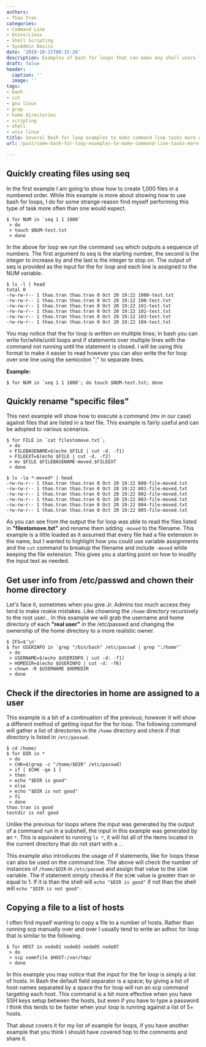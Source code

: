 ```yaml
---
authors:
- Thao Tran
categories:
- Command Line
- Uninx/Linux
- Shell Scripting
- SysAdmin Basics
date: '2019-10-21T08:15:26'
description: Examples of bash for loops that can make any shell users life easier
draft: false
header:
  caption: ''
  image: ''
tags:
- bash
- cut
- gnu linux
- grep
- home directories
- scripting
- shell
- unix linux
title: Several Bash for loop examples to make command line tasks more efficient
url: /post/some-bash-for-loop-examples-to-make-command-line-tasks-more-efficient

---
```



## Quickly creating files using seq

In the first example I am going to show how to create 1,000 files in a numbered order. While this example is more about showing how to use bash for loops, I do for some strange reason find myself performing this type of task more often than one would expect.

    $ for NUM in `seq 1 1 1000`
     > do
     > touch $NUM-test.txt
     > done

In the above for loop we run the command `seq` which outputs a sequence of numbers. The first argument to seq is the starting number, the second is the integer to increase by and the last is the integer to stop on. The output of seq is provided as the input for the for loop and each line is assigned to the NUM variable.

    $ ls -l | head 
    total 0
    -rw-rw-r-- 1 thao.tran thao.tran 0 Oct 20 19:22 1000-test.txt
    -rw-rw-r-- 1 thao.tran thao.tran 0 Oct 20 19:22 100-test.txt
    -rw-rw-r-- 1 thao.tran thao.tran 0 Oct 20 19:22 101-test.txt
    -rw-rw-r-- 1 thao.tran thao.tran 0 Oct 20 19:22 102-test.txt
    -rw-rw-r-- 1 thao.tran thao.tran 0 Oct 20 19:22 103-test.txt
    -rw-rw-r-- 1 thao.tran thao.tran 0 Oct 20 19:22 104-test.txt

You may notice that the for loop is written on multiple lines; in bash you can write for/while/until loops and if statements over multiple lines with the command not running until the statement is closed. I will be using this format to make it easier to read however you can also write the for loop over one line using the semicolon ";" to separate lines.

**Example:**

    $ for NUM in `seq 1 1 1000`; do touch $NUM-test.txt; done


## Quickly rename "specific files"

This next example will show how to execute a command (mv in our case) against files that are listed in a text file. This example is fairly useful and can be adopted to various scenarios.

    $ for FILE in `cat filestomove.txt`;
     > do
     > FILEBASENAME=$(echo $FILE | cut -d. -f1)
     > FILEEXT=$(echo $FILE | cut -d. -f2)
     > mv $FILE $FILEBASENAME-moved.$FILEEXT
     > done

    $ ls -la *-moved* | head
    -rw-rw-r-- 1 thao.tran thao.tran 0 Oct 20 19:22 800-file-moved.txt
    -rw-rw-r-- 1 thao.tran thao.tran 0 Oct 20 19:22 801-file-moved.txt
    -rw-rw-r-- 1 thao.tran thao.tran 0 Oct 20 19:22 802-file-moved.txt
    -rw-rw-r-- 1 thao.tran thao.tran 0 Oct 20 19:22 803-file-moved.txt
    -rw-rw-r-- 1 thao.tran thao.tran 0 Oct 20 19:22 804-file-moved.txt
    -rw-rw-r-- 1 thao.tran thao.tran 0 Oct 20 19:22 805-file-moved.txt

As you can see from the output the for loop was able to read the files listed in **"filestomove.txt"** and rename them adding `-moved` to the filename. This example is a little loaded as it assumed that every file had a file extension in the name, but I wanted to highlight how you could use variable assignments and the `cut` command to breakup the filename and include `-moved` while keeping the file extension. This gives you a starting point on how to modify the input text as needed.


## Get user info from /etc/passwd and chown their home directory

Let's face it, sometimes when you give Jr. Admins too much access they tend to make rookie mistakes. Like chowning the `/home` directory recursively to the root user... In this example we will grab the username and home directory of each **"real user"** in the /etc/passwd and changing the ownership of the home directory to a more realistic owner.

    $ IFS=$'\n'
    $ for USERINFO in `grep "/bin/bash" /etc/passwd | grep ":/home"`
     > do
     > USERNAME=$(echo $USERINFO | cut -d: -f1)
     > HOMEDIR=$(echo $USERINFO | cut -d: -f6)
     > chown -R $USERNAME $HOMEDIR
     > done


## Check if the directories in home are assigned to a user

This example is a bit of a continuation of the previous; however it will show a different method of getting input for the for loop. The following command will gather a list of directories in the `/home` directory and check if that directory is listed in `/etc/passwd`.

    $ cd /home/
    $ for DIR in *
     > do
     > CHK=$(grep -c "/home/$DIR" /etc/passwd)
     > if [ $CHK -ge 1 ]
     > then
     > echo "$DIR is good"
     > else
     > echo "$DIR is not good"
     > fi
     > done
    thao.tran is good
    testdir is not good

Unlike the previous for loops where the input was generated by the output of a command run in a subshell, the input in this example was generated by an `*`. This is equivalent to running `ls *`, it will list all of the items located in the current directory that do not start with a `.`.

This example also introduces the usage of if statements, like for loops these can also be used on the command line. The above will check the number of instances of `/home/$DIR` in `/etc/passwd` and assign that value to the `$CHK` variable. The if statement simply checks if the `$CHK` value is greater than or equal to 1. If it is than the shell will `echo "$DIR is good"` if not than the shell will `echo "$DIR is not good"`.


## Copying a file to a list of hosts

I often find myself wanting to copy a file to a number of hosts. Rather than running scp manually over and over I usually tend to write an adhoc for loop that is similar to the following.

    $ for HOST in node01 node03 node05 node07
     > do
     > scp somefile $HOST:/var/tmp/
     > done

In this example you may notice that the input for the for loop is simply a list of hosts. In Bash the default field separator is a space; by giving a list of host-names separated by a space the for loop will run an scp command targeting each host. This command is a bit more effective when you have SSH keys setup between the hosts, but even if you have to type a password I think this tends to be faster when your loop is running against a list of 5+ hosts.

That about covers it for my list of example for loops, if you have another example that you think I should have covered hop to the comments and share it.
